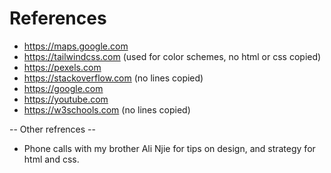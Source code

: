 # References

- https://maps.google.com
- https://tailwindcss.com (used for color schemes, no html or css copied)
- https://pexels.com
- https://stackoverflow.com (no lines copied)
- https://google.com
- https://youtube.com
- https://w3schools.com (no lines copied)

-- Other refrences --

- Phone calls with my brother Ali Njie for tips on design, and strategy for html and css.
